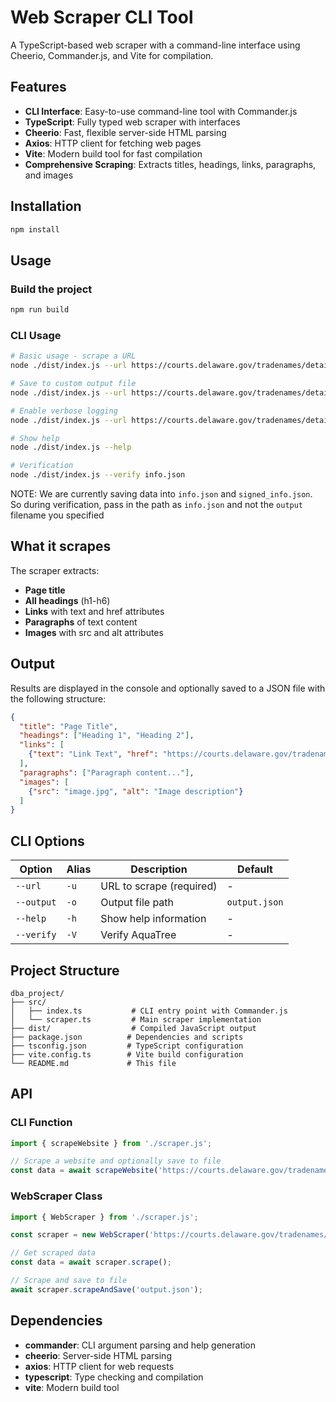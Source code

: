 # Web Scraper CLI Tool

A TypeScript-based web scraper with a command-line interface using Cheerio, Commander.js, and Vite for compilation.

## Features

- **CLI Interface**: Easy-to-use command-line tool with Commander.js
- **TypeScript**: Fully typed web scraper with interfaces
- **Cheerio**: Fast, flexible server-side HTML parsing
- **Axios**: HTTP client for fetching web pages
- **Vite**: Modern build tool for fast compilation
- **Comprehensive Scraping**: Extracts titles, headings, links, paragraphs, and images

## Installation

```bash
npm install
```

## Usage

### Build the project
```bash
npm run build
```

### CLI Usage
```bash
# Basic usage - scrape a URL
node ./dist/index.js --url https://courts.delaware.gov/tradenames/details.aspx?id=636000

# Save to custom output file
node ./dist/index.js --url https://courts.delaware.gov/tradenames/details.aspx?id=636000 --output github_data.json

# Enable verbose logging
node ./dist/index.js --url https://courts.delaware.gov/tradenames/details.aspx?id=636002 --verbose

# Show help
node ./dist/index.js --help

# Verification
node ./dist/index.js --verify info.json
```

NOTE: We are currently saving data into `info.json` and `signed_info.json`. So during verification, pass in the path as `info.json` and not the `output` filename you specified

## What it scrapes

The scraper extracts:
- **Page title**
- **All headings** (h1-h6)
- **Links** with text and href attributes
- **Paragraphs** of text content
- **Images** with src and alt attributes

## Output

Results are displayed in the console and optionally saved to a JSON file with the following structure:

```json
{
  "title": "Page Title",
  "headings": ["Heading 1", "Heading 2"],
  "links": [
    {"text": "Link Text", "href": "https://courts.delaware.gov/tradenames/details.aspx?id=636002"}
  ],
  "paragraphs": ["Paragraph content..."],
  "images": [
    {"src": "image.jpg", "alt": "Image description"}
  ]
}
```

## CLI Options

| Option | Alias | Description | Default |
|--------|-------|-------------|---------|
| `--url` | `-u` | URL to scrape (required) | - |
| `--output` | `-o` | Output file path | `output.json` |
| `--help` | `-h` | Show help information | - |
| `--verify` | `-V` | Verify AquaTree | - |

## Project Structure

```
dba_project/
├── src/
│   ├── index.ts           # CLI entry point with Commander.js
│   └── scraper.ts         # Main scraper implementation
├── dist/                  # Compiled JavaScript output
├── package.json          # Dependencies and scripts
├── tsconfig.json         # TypeScript configuration
├── vite.config.ts        # Vite build configuration
└── README.md             # This file
```

## API

### CLI Function

```typescript
import { scrapeWebsite } from './scraper.js';

// Scrape a website and optionally save to file
const data = await scrapeWebsite('https://courts.delaware.gov/tradenames/details.aspx?id=636002', 'output.json');
```

### WebScraper Class

```typescript
import { WebScraper } from './scraper.js';

const scraper = new WebScraper('https://courts.delaware.gov/tradenames/details.aspx?id=636002');

// Get scraped data
const data = await scraper.scrape();

// Scrape and save to file
await scraper.scrapeAndSave('output.json');
```

## Dependencies

- **commander**: CLI argument parsing and help generation
- **cheerio**: Server-side HTML parsing
- **axios**: HTTP client for web requests
- **typescript**: Type checking and compilation
- **vite**: Modern build tool
